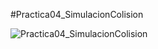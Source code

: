 #Practica04_SimulacionColision

![Practica04_SimulacionColision](https://github.com/Joa9cv28/SimulacionPorComputadora--JoanineCordova/assets/142274946/ecb2c44a-814f-4f2f-a501-389d06920d53)
